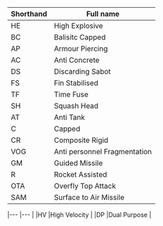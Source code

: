 |Shorthand  |Full name          |
|---        |---                |
|HE         |High Explosive     |
|BC         |Balisitc Capped    |
|AP         |Armour Piercing    |
|AC         |Anti Concrete      |
|DS         |Discarding Sabot   |
|FS         |Fin Stabilised     |
|TF         |Time Fuse          |
|SH         |Squash Head        |
|AT         |Anti Tank          |
|C          |Capped             |
|CR         |Composite Rigid    |
|VOG        |Anti personnel Fragmentation   |
|GM         |Guided Missile     |
|R          |Rocket Assisted|
|OTA        |Overfly Top Attack |
|SAM        |Surface to Air Missile         |

|---        |---                |
|HV         |High Velocity      |
|DP         |Dual Purpose       |
